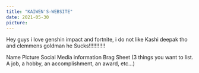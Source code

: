 ```yaml
---
title: "KAIWEN'S-WEBSITE"
date: 2021-05-30
picture: 
---
```



Hey guys i love genshin impact and fortnite, i do not like Kashi deepak tho and clemmens goldman he Sucks!!!!!!!!!!!

Name 
Picture
Social Media information
Brag Sheet (3 things you want to list.  A job, a hobby, an accomplishment, an award, etc...)
